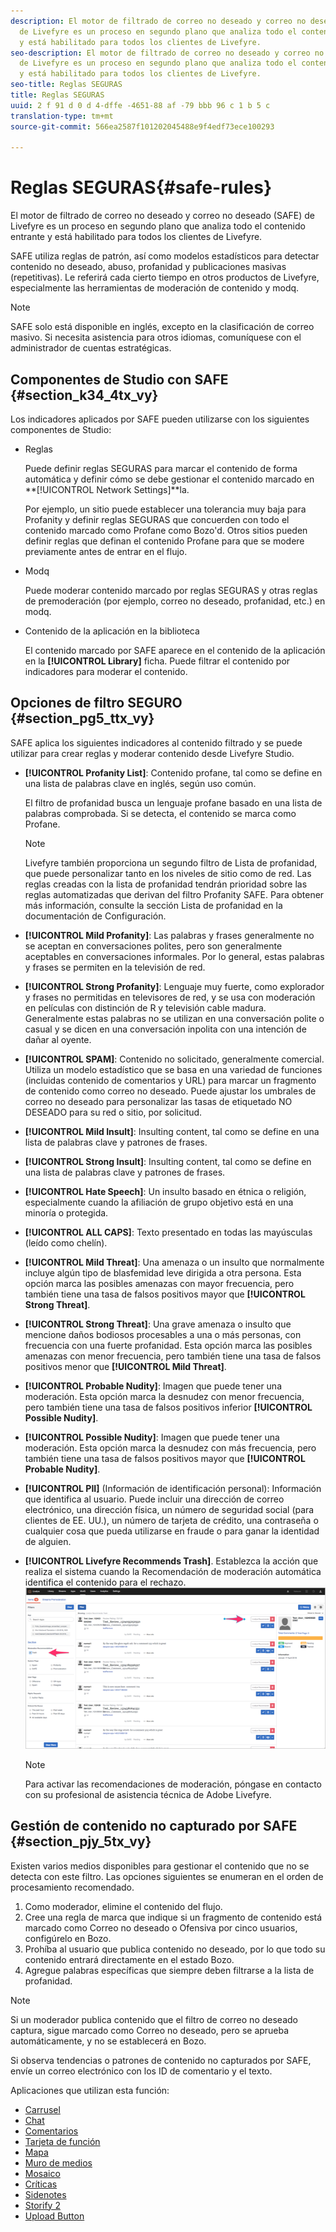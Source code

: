 ```yaml
---
description: El motor de filtrado de correo no deseado y correo no deseado (SAFE)
  de Livefyre es un proceso en segundo plano que analiza todo el contenido entrante
  y está habilitado para todos los clientes de Livefyre.
seo-description: El motor de filtrado de correo no deseado y correo no deseado (SAFE)
  de Livefyre es un proceso en segundo plano que analiza todo el contenido entrante
  y está habilitado para todos los clientes de Livefyre.
seo-title: Reglas SEGURAS
title: Reglas SEGURAS
uuid: 2 f 91 d 0 d 4-dffe -4651-88 af -79 bbb 96 c 1 b 5 c
translation-type: tm+mt
source-git-commit: 566ea2587f101202045488e9f4edf73ece100293

---
```



# Reglas SEGURAS{#safe-rules}

El motor de filtrado de correo no deseado y correo no deseado (SAFE) de Livefyre es un proceso en segundo plano que analiza todo el contenido entrante y está habilitado para todos los clientes de Livefyre.



SAFE utiliza reglas de patrón, así como modelos estadísticos para detectar contenido no deseado, abuso, profanidad y publicaciones masivas (repetitivas). Le referirá cada cierto tiempo en otros productos de Livefyre, especialmente las herramientas de moderación de contenido y modq.

>[!NOTE]
>
>SAFE solo está disponible en inglés, excepto en la clasificación de correo masivo. Si necesita asistencia para otros idiomas, comuníquese con el administrador de cuentas estratégicas.

## Componentes de Studio con SAFE {#section_k34_4tx_vy}

Los indicadores aplicados por SAFE pueden utilizarse con los siguientes componentes de Studio:

* Reglas

   Puede definir reglas SEGURAS para marcar el contenido de forma automática y definir cómo se debe gestionar el contenido marcado en **[!UICONTROL Network Settings]**la.

   Por ejemplo, un sitio puede establecer una tolerancia muy baja para Profanity y definir reglas SEGURAS que concuerden con todo el contenido marcado como Profane como Bozo'd. Otros sitios pueden definir reglas que definan el contenido Profane para que se modere previamente antes de entrar en el flujo.

* Modq

   Puede moderar contenido marcado por reglas SEGURAS y otras reglas de premoderación (por ejemplo, correo no deseado, profanidad, etc.) en modq.

* Contenido de la aplicación en la biblioteca

   El contenido marcado por SAFE aparece en el contenido de la aplicación en la **[!UICONTROL Library]** ficha. Puede filtrar el contenido por indicadores para moderar el contenido.

## Opciones de filtro SEGURO {#section_pg5_ttx_vy}

SAFE aplica los siguientes indicadores al contenido filtrado y se puede utilizar para crear reglas y moderar contenido desde Livefyre Studio.

* **[!UICONTROL Profanity List]**: Contenido profane, tal como se define en una lista de palabras clave en inglés, según uso común.

   El filtro de profanidad busca un lenguaje profane basado en una lista de palabras comprobada. Si se detecta, el contenido se marca como Profane.

   >[!NOTE]
   >
   >Livefyre también proporciona un segundo filtro de Lista de profanidad, que puede personalizar tanto en los niveles de sitio como de red. Las reglas creadas con la lista de profanidad tendrán prioridad sobre las reglas automatizadas que derivan del filtro Profanity SAFE. Para obtener más información, consulte la sección Lista de profanidad en la documentación de Configuración.

* **[!UICONTROL Mild Profanity]**: Las palabras y frases generalmente no se aceptan en conversaciones polites, pero son generalmente aceptables en conversaciones informales. Por lo general, estas palabras y frases se permiten en la televisión de red.
* **[!UICONTROL Strong Profanity]**: Lenguaje muy fuerte, como explorador y frases no permitidas en televisores de red, y se usa con moderación en películas con distinción de R y televisión cable madura. Generalmente estas palabras no se utilizan en una conversación polite o casual y se dicen en una conversación inpolita con una intención de dañar al oyente.
* **[!UICONTROL SPAM]**: Contenido no solicitado, generalmente comercial. Utiliza un modelo estadístico que se basa en una variedad de funciones (incluidas contenido de comentarios y URL) para marcar un fragmento de contenido como correo no deseado. Puede ajustar los umbrales de correo no deseado para personalizar las tasas de etiquetado NO DESEADO para su red o sitio, por solicitud.
* **[!UICONTROL Mild Insult]**: Insulting content, tal como se define en una lista de palabras clave y patrones de frases.
* **[!UICONTROL Strong Insult]**: Insulting content, tal como se define en una lista de palabras clave y patrones de frases.
* **[!UICONTROL Hate Speech]**: Un insulto basado en étnica o religión, especialmente cuando la afiliación de grupo objetivo está en una minoría o protegida.
* **[!UICONTROL ALL CAPS]**: Texto presentado en todas las mayúsculas (leído como chelín).
* **[!UICONTROL Mild Threat]**: Una amenaza o un insulto que normalmente incluye algún tipo de blasfemidad leve dirigida a otra persona. Esta opción marca las posibles amenazas con mayor frecuencia, pero también tiene una tasa de falsos positivos mayor que **[!UICONTROL Strong Threat]**.

* **[!UICONTROL Strong Threat]**: Una grave amenaza o insulto que mencione daños bodiosos procesables a una o más personas, con frecuencia con una fuerte profanidad. Esta opción marca las posibles amenazas con menor frecuencia, pero también tiene una tasa de falsos positivos menor que **[!UICONTROL Mild Threat]**.

* **[!UICONTROL Probable Nudity]**: Imagen que puede tener una moderación. Esta opción marca la desnudez con menor frecuencia, pero también tiene una tasa de falsos positivos inferior **[!UICONTROL Possible Nudity]**.

* **[!UICONTROL Possible Nudity]**: Imagen que puede tener una moderación. Esta opción marca la desnudez con más frecuencia, pero también tiene una tasa de falsos positivos mayor que **[!UICONTROL Probable Nudity]**.

* **[!UICONTROL PII]** (Información de identificación personal): Información que identifica al usuario. Puede incluir una dirección de correo electrónico, una dirección física, un número de seguridad social (para clientes de EE. UU.), un número de tarjeta de crédito, una contraseña o cualquier cosa que pueda utilizarse en fraude o para ganar la identidad de alguien.
* **[!UICONTROL Livefyre Recommends Trash]**. Establezca la acción que realiza el sistema cuando la Recomendación de moderación automática identifica el contenido para el rechazo. ![](assets/mod_reco1.png)

   >[!NOTE]
   >
   >Para activar las recomendaciones de moderación, póngase en contacto con su profesional de asistencia técnica de Adobe Livefyre.

## Gestión de contenido no capturado por SAFE {#section_pjy_5tx_vy}

Existen varios medios disponibles para gestionar el contenido que no se detecta con este filtro. Las opciones siguientes se enumeran en el orden de procesamiento recomendado.

1. Como moderador, elimine el contenido del flujo.
1. Cree una regla de marca que indique si un fragmento de contenido está marcado como Correo no deseado o Ofensiva por cinco usuarios, configúrelo en Bozo.
1. Prohíba al usuario que publica contenido no deseado, por lo que todo su contenido entrará directamente en el estado Bozo.
1. Agregue palabras específicas que siempre deben filtrarse a la lista de profanidad.

>[!NOTE]
>
>Si un moderador publica contenido que el filtro de correo no deseado captura, sigue marcado como Correo no deseado, pero se aprueba automáticamente, y no se establecerá en Bozo.

Si observa tendencias o patrones de contenido no capturados por SAFE, envíe un correo electrónico con los ID de comentario y el texto.



Aplicaciones que utilizan esta función:

* [Carrusel](/help/using/c-about-apps/c-carousel-app/c-carousel-app.md#c_carousel_app)
* [Chat](/help/using/c-about-apps/c-chat-app/c-chat-app.md#c_chat_app)
* [Comentarios](/help/using/c-about-apps/c-comments/c-comments.md)
* [Tarjeta de función](/help/using/c-about-apps/c-feature-card-app/c-feature-card-app.md#c_feature_card_app)
* [Mapa](/help/using/c-about-apps/c-map-app/c-map-app.md#c_map_app)
* [Muro de medios](/help/using/c-about-apps/c-media-wall-app/c-media-wall-app.md#c_media_wall_app)
* [Mosaico](/help/using/c-about-apps/c-mosaic-app/c-mosaic-app.md#c_mosaic_app)
* [Críticas](/help/using/c-about-apps/c-reviews-app/c-reviews-app.md#c_reviews_app)
* [Sidenotes](/help/using/c-about-apps/c-sidenotes-app/c-sidenotes-app.md#c_sidenotes_app)
* [Storify 2](/help/using/c-about-apps/c-storify2/c-storify2.md#c_storify2)
* [Upload Button](/help/using/c-about-apps/c-upload-button-app/c-upload-button-app.md#c_upload_button_app)

